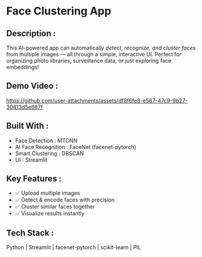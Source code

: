 # Face Clustering App

## Description : 

This AI-powered app can automatically *detect, recognize, and cluster faces* from multiple images — all through a simple, interactive UI. Perfect for organizing photo libraries, surveillance data, or just exploring face embeddings!

## Demo Video :

https://github.com/user-attachments/assets/df8f6fe8-e567-47c9-9b27-30413d5e687f


## Built With :

- Face Detection : MTCNN
- AI Face Recognition : FaceNet (facenet-pytorch)
- Smart Clustering : DBSCAN
- UI : Streamlit

## Key Features :
- ✅ Upload multiple images
- ✅ Detect & encode faces with precision
- ✅ Cluster similar faces together
- ✅ Visualize results instantly

## Tech Stack :

Python | Streamlit | facenet-pytorch | scikit-learn | PIL



